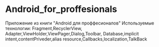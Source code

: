 # Android_for_proffesionals
Приложение из книги "Android для проффесионалов"
Используемые технологии: Fragment,RecyclerView, Adapter,ViewHolder,ViewPager,Dialog,Toolbar, Database,implicit intent,contentPriveder,alias resource,Callbacks,localization,TalkBack
